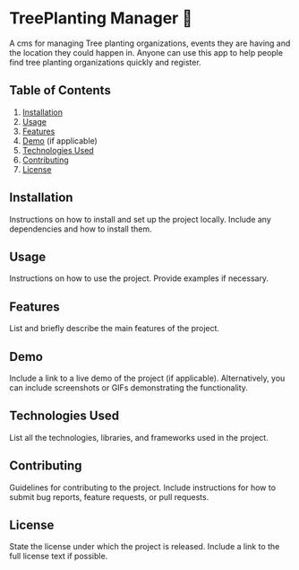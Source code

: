 # TreePlanting Manager 🌲

A cms for managing Tree planting organizations, events they are having and the location they could happen in.
Anyone can use this app to help people find tree planting organizations quickly and register.

## Table of Contents

1. [Installation](#installation)
2. [Usage](#usage)
3. [Features](#features)
4. [Demo](#demo) (if applicable)
5. [Technologies Used](#technologies-used)
6. [Contributing](#contributing)
7. [License](#license)

## Installation

Instructions on how to install and set up the project locally. Include any dependencies and how to install them.

## Usage

Instructions on how to use the project. Provide examples if necessary.

## Features

List and briefly describe the main features of the project.

## Demo

Include a link to a live demo of the project (if applicable). Alternatively, you can include screenshots or GIFs demonstrating the functionality.

## Technologies Used

List all the technologies, libraries, and frameworks used in the project.

## Contributing

Guidelines for contributing to the project. Include instructions for how to submit bug reports, feature requests, or pull requests.

## License

State the license under which the project is released. Include a link to the full license text if possible.
